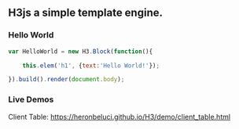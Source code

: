 ## H3js a simple template engine.



### Hello World

```javascript
var HelloWorld = new H3.Block(function(){

	this.elem('h1', {text:'Hello World!'});

}).build().render(document.body);
```
### Live Demos

Client Table: https://heronbeluci.github.io/H3/demo/client_table.html

